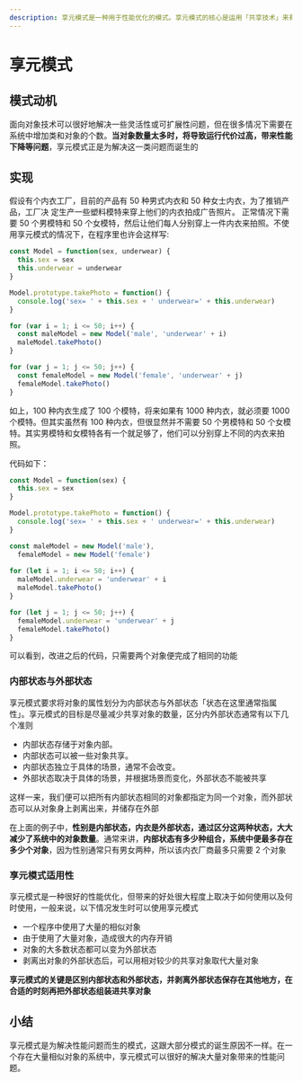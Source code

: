 ```yaml
---
description: 享元模式是一种用于性能优化的模式。享元模式的核心是运用「共享技术」来有效支持大量细粒度的对象。
---
```


# 享元模式

## 模式动机

面向对象技术可以很好地解决一些灵活性或可扩展性问题，但在很多情况下需要在系统中增加类和对象的个数。**当对象数量太多时，将导致运行代价过高，带来性能下降等问题**，享元模式正是为解决这一类问题而诞生的

## 实现

假设有个内衣工厂，目前的产品有 50 种男式内衣和 50 种女士内衣，为了推销产品，工厂决 定生产一些塑料模特来穿上他们的内衣拍成广告照片。 正常情况下需要 50 个男模特和 50 个女模特，然后让他们每人分别穿上一件内衣来拍照。不使用享元模式的情况下，在程序里也许会这样写:

```javascript
const Model = function(sex, underwear) {
  this.sex = sex
  this.underwear = underwear
}

Model.prototype.takePhoto = function() {
  console.log('sex= ' + this.sex + ' underwear=' + this.underwear)
}

for (var i = 1; i <= 50; i++) {
  const maleModel = new Model('male', 'underwear' + i)
  maleModel.takePhoto()
}

for (var j = 1; j <= 50; j++) {
  const femaleModel = new Model('female', 'underwear' + j)
  femaleModel.takePhoto()
}
```

如上，100 种内衣生成了 100 个模特，将来如果有 1000 种内衣，就必须要 1000 个模特。但其实虽然有 100 种内衣，但很显然并不需要 50 个男模特和 50 个女模特。其实男模特和女模特各有一个就足够了，他们可以分别穿上不同的内衣来拍照。

代码如下：

```javascript
const Model = function(sex) {
  this.sex = sex
}

Model.prototype.takePhoto = function() {
  console.log('sex= ' + this.sex + ' underwear=' + this.underwear)
}

const maleModel = new Model('male'),
  femaleModel = new Model('female')
  
for (let i = 1; i <= 50; i++) {
  maleModel.underwear = 'underwear' + i
  maleModel.takePhoto()
}

for (let j = 1; j <= 50; j++) {
  femaleModel.underwear = 'underwear' + j
  femaleModel.takePhoto()
}
```

可以看到，改进之后的代码，只需要两个对象便完成了相同的功能

### 内部状态与外部状态

享元模式要求将对象的属性划分为内部状态与外部状态「状态在这里通常指属性」。享元模式的目标是尽量减少共享对象的数量，区分内外部状态通常有以下几个准则

* 内部状态存储于对象内部。
* 内部状态可以被一些对象共享。
* 内部状态独立于具体的场景，通常不会改变。
* 外部状态取决于具体的场景，并根据场景而变化，外部状态不能被共享

这样一来，我们便可以把所有内部状态相同的对象都指定为同一个对象，而外部状态可以从对象身上剥离出来，并储存在外部

在上面的例子中，**性别是内部状态，内衣是外部状态，通过区分这两种状态，大大减少了系统中的对象数量**。通常来讲，**内部状态有多少种组合，系统中便最多存在多少个对象**，因为性别通常只有男女两种，所以该内衣厂商最多只需要 2 个对象

### 享元模式适用性

享元模式是一种很好的性能优化，但带来的好处很大程度上取决于如何使用以及何时使用，一般来说，以下情况发生时可以使用享元模式

* 一个程序中使用了大量的相似对象
* 由于使用了大量对象，造成很大的内存开销
* 对象的大多数状态都可以变为外部状态
* 剥离出对象的外部状态后，可以用相对较少的共享对象取代大量对象

**享元模式的关键是区别内部状态和外部状态，并剥离外部状态保存在其他地方，在合适的时刻再把外部状态组装进共享对象**

## 小结

享元模式是为解决性能问题而生的模式，这跟大部分模式的诞生原因不一样。在一个存在大量相似对象的系统中，享元模式可以很好的解决大量对象带来的性能问题。



